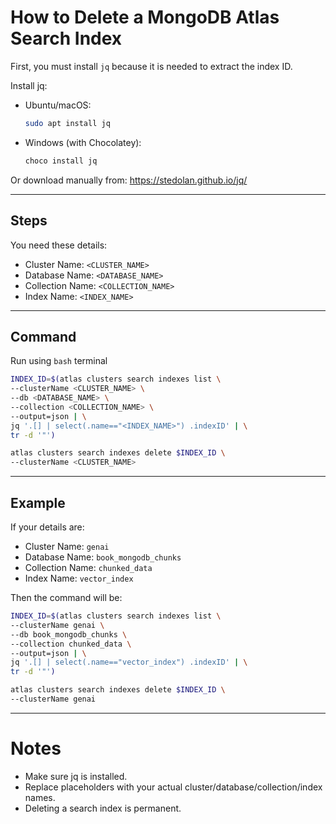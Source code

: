 # How to Delete a MongoDB Atlas Search Index

First, you must install `jq` because it is needed to extract the index ID.

Install jq:

- Ubuntu/macOS:
  ```bash
  sudo apt install jq
  ```

- Windows (with Chocolatey):
  ```bash
  choco install jq
  ```

Or download manually from: https://stedolan.github.io/jq/

---

## Steps

You need these details:

- Cluster Name: `<CLUSTER_NAME>`
- Database Name: `<DATABASE_NAME>`
- Collection Name: `<COLLECTION_NAME>`
- Index Name: `<INDEX_NAME>`

---

## Command
Run using  `bash` terminal
```bash
INDEX_ID=$(atlas clusters search indexes list \
--clusterName <CLUSTER_NAME> \
--db <DATABASE_NAME> \
--collection <COLLECTION_NAME> \
--output=json | \
jq '.[] | select(.name=="<INDEX_NAME>") .indexID' | \
tr -d '"')

atlas clusters search indexes delete $INDEX_ID \
--clusterName <CLUSTER_NAME>
```

---

## Example

If your details are:

- Cluster Name: `genai`
- Database Name: `book_mongodb_chunks`
- Collection Name: `chunked_data`
- Index Name: `vector_index`

Then the command will be:

```bash
INDEX_ID=$(atlas clusters search indexes list \
--clusterName genai \
--db book_mongodb_chunks \
--collection chunked_data \
--output=json | \
jq '.[] | select(.name=="vector_index") .indexID' | \
tr -d '"')

atlas clusters search indexes delete $INDEX_ID \
--clusterName genai
```

---

# Notes

- Make sure jq is installed.
- Replace placeholders with your actual cluster/database/collection/index names.
- Deleting a search index is permanent.

